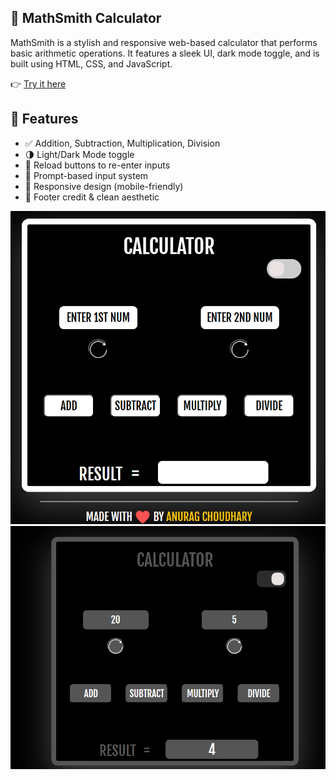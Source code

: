  🔢 MathSmith Calculator
---
MathSmith is a stylish and responsive web-based calculator that performs basic arithmetic operations. It features a sleek UI, dark mode toggle, and is built using HTML, CSS, and JavaScript.

👉 [Try it here](https://anuraga3s.github.io/MathSmith-Calculator/)  


## 🚀 Features

- ✅ Addition, Subtraction, Multiplication, Division
- 🌗 Light/Dark Mode toggle
- 🔁 Reload buttons to re-enter inputs
- 💬 Prompt-based input system
- 📱 Responsive design (mobile-friendly)
- 💖 Footer credit & clean aesthetic

![MathSmith Screenshot](images/ui1.png)
![](images/ui2.png)

